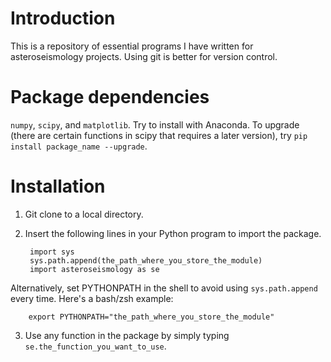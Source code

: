 # Introduction
This is a repository of essential programs I have written for asteroseismology projects. Using git is better for version control. 

# Package dependencies
`numpy`, `scipy`, and `matplotlib`. Try to install with Anaconda. To upgrade (there are certain functions in scipy that requires a later version), try `pip install package_name --upgrade`.


# Installation
1. Git clone to a local directory.
2. Insert the following lines in your Python program to import the package.
		
		import sys
		sys.path.append(the_path_where_you_store_the_module)
		import asteroseismology as se

Alternatively, set PYTHONPATH in the shell to avoid using `sys.path.append` every time. Here's a bash/zsh example:

		export PYTHONPATH="the_path_where_you_store_the_module"

3. Use any function in the package by simply typing `se.the_function_you_want_to_use`.


